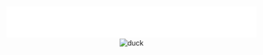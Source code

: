 <p align="center">
  <img src="title.svg" alt="duckrule"/>
  <img src="https://c.tenor.com/wJoIg9kMUB0AAAAC/duck-spin.gif" alt="duck"/>
</p>



<!--
![duckrule](title.svg "duckrule")
![duck](https://c.tenor.com/wJoIg9kMUB0AAAAC/duck-spin.gif "duck")

**lunar-d/lunar-d** is a ✨ _special_ ✨ repository because its `README.md` (this file) appears on your GitHub profile.

Here are some ideas to get you started:

- 🔭 I’m currently working on ...
- 🌱 I’m currently learning ...
- 👯 I’m looking to collaborate on ...
- 🤔 I’m looking for help with ...
- 💬 Ask me about ...
- 📫 How to reach me: ...
- 😄 Pronouns: ...
- ⚡ Fun fact: ...
-->
